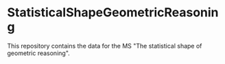 # StatisticalShapeGeometricReasoning
This repository contains the data for the MS "The statistical shape of geometric reasoning".
